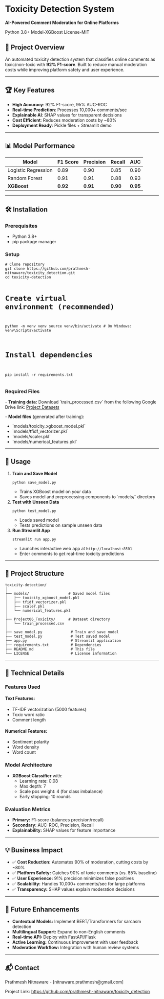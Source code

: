 <h1>Toxicity Detection System</h1>
<p><strong>AI-Powered Comment Moderation for Online Platforms</strong></p>
<p>
  <span class="badge badge-python">Python 3.8+</span>
  <span class="badge badge-xgboost">Model-XGBoost</span>
  <span class="badge badge-license">License-MIT</span>
</p>

<h2>📌 Project Overview</h2>
<p>An automated toxicity detection system that classifies online comments as toxic/non-toxic with <strong>92% F1-score</strong>. Built to reduce manual moderation costs while improving platform safety and user experience.</p>
<hr>

<h2>🏆 Key Features</h2>
<ul>
  <li><strong>High Accuracy</strong>: 92% F1-score, 95% AUC-ROC</li>
  <li><strong>Real-time Prediction</strong>: Processes 10,000+ comments/sec</li>
  <li><strong>Explainable AI</strong>: SHAP values for transparent decisions</li>
  <li><strong>Cost Efficient</strong>: Reduces moderation costs by ~80%</li>
  <li><strong>Deployment Ready</strong>: Pickle files + Streamlit demo</li>
</ul>
<hr>

<h2>📊 Model Performance</h2>
<table>
  <thead>
    <tr>
      <th>Model</th>
      <th>F1 Score</th>
      <th>Precision</th>
      <th>Recall</th>
      <th>AUC</th>
    </tr>
  </thead>
  <tbody>
    <tr>
      <td>Logistic Regression</td>
      <td>0.89</td>
      <td>0.90</td>
      <td>0.85</td>
      <td>0.90</td>
    </tr>
    <tr>
      <td>Random Forest</td>
      <td>0.91</td>
      <td>0.91</td>
      <td>0.88</td>
      <td>0.93</td>
    </tr>
    <tr>
      <td><strong>XGBoost</strong></td>
      <td><strong>0.92</strong></td>
      <td><strong>0.91</strong></td>
      <td><strong>0.90</strong></td>
      <td><strong>0.95</strong></td>
    </tr>
  </tbody>
</table>
<hr>

<h2>🛠️ Installation</h2>
<h3>Prerequisites</h3>
<ul>
  <li>Python 3.8+</li>
  <li>pip package manager</li>
</ul>
<h3>Setup</h3>
<pre><code># Clone repository
git clone https://github.com/prathmesh-nitnaware/toxicity_detection.git
cd toxicity-detection

# Create virtual environment (recommended)
python -m venv venv
source venv/bin/activate  # On Windows: venv\Scripts\activate

# Install dependencies
pip install -r requirements.txt</code></pre>

<h3>Required Files</h3>
<p>
  - <strong>Training data:</strong> Download `train_processed.csv` from the following Google Drive link:
  <a href="https://drive.google.com/drive/folders/1WlteZveTzX1aexfOx2YQT0Bs2T-LwBS7?usp=sharing">Project Datasets</a>
</p>
<p>
  - <strong>Model files</strong> (generated after training):
  <ul>
    <li>`models/toxicity_xgboost_model.pkl`</li>
    <li>`models/tfidf_vectorizer.pkl`</li>
    <li>`models/scaler.pkl`</li>
    <li>`models/numerical_features.pkl`</li>
  </ul>
</p>
<hr>

<h2>🚀 Usage</h2>
<ol>
  <li><strong>Train and Save Model</strong>
    <pre><code>python save_model.py</code></pre>
    <ul>
      <li>Trains XGBoost model on your data</li>
      <li>Saves model and preprocessing components to `models/` directory</li>
    </ul>
  </li>
  <li><strong>Test with Unseen Data</strong>
    <pre><code>python test_model.py</code></pre>
    <ul>
      <li>Loads saved model</li>
      <li>Tests predictions on sample unseen data</li>
    </ul>
  </li>
  <li><strong>Run Streamlit App</strong>
    <pre><code>streamlit run app.py</code></pre>
    <ul>
      <li>Launches interactive web app at <code>http://localhost:8501</code></li>
      <li>Enter comments to get real-time toxicity predictions</li>
    </ul>
  </li>
</ol>
<hr>

<h2>📂 Project Structure</h2>
<pre><code>toxicity-detection/
│
├── models/                  # Saved model files
│   ├── toxicity_xgboost_model.pkl
│   ├── tfidf_vectorizer.pkl
│   ├── scaler.pkl
│   └── numerical_features.pkl
│
├── Project06_Toxicity/      # Dataset directory
│   └── train_processed.csv
│
├── save_model.py             # Train and save model
├── test_model.py             # Test saved model
├── app.py                    # Streamlit application
├── requirements.txt          # Dependencies
├── README.md                 # This file
└── LICENSE                   # License information
</code></pre>
<hr>

<h2>🔧 Technical Details</h2>
<h3>Features Used</h3>
<h4>Text Features:</h4>
<ul>
  <li>TF-IDF vectorization (5000 features)</li>
  <li>Toxic word ratio</li>
  <li>Comment length</li>
</ul>
<h4>Numerical Features:</h4>
<ul>
  <li>Sentiment polarity</li>
  <li>Word density</li>
  <li>Word count</li>
</ul>

<h3>Model Architecture</h3>
<ul>
  <li><strong>XGBoost Classifier</strong> with:
  <ul>
    <li>Learning rate: 0.08</li>
    <li>Max depth: 7</li>
    <li>Scale pos weight: 4 (for class imbalance)</li>
    <li>Early stopping: 10 rounds</li>
  </ul>
  </li>
</ul>
<h3>Evaluation Metrics</h3>
<ul>
  <li><strong>Primary:</strong> F1-score (balances precision/recall)</li>
  <li><strong>Secondary:</strong> AUC-ROC, Precision, Recall</li>
  <li><strong>Explainability:</strong> SHAP values for feature importance</li>
</ul>
<hr>

<h2>💡 Business Impact</h2>
<ul>
  <li>✅ <strong>Cost Reduction:</strong> Automates 90% of moderation, cutting costs by ~80%</li>
  <li>✅ <strong>Platform Safety:</strong> Catches 90% of toxic comments (vs. 85% baseline)</li>
  <li>✅ <strong>User Experience:</strong> 91% precision minimizes false positives</li>
  <li>✅ <strong>Scalability:</strong> Handles 10,000+ comments/sec for large platforms</li>
  <li>✅ <strong>Transparency:</strong> SHAP values explain moderation decisions</li>
</ul>
<hr>

<h2>🔮 Future Enhancements</h2>
<ul>
  <li><strong>Contextual Models:</strong> Implement BERT/Transformers for sarcasm detection</li>
  <li><strong>Multilingual Support:</strong> Expand to non-English comments</li>
  <li><strong>Real-time API:</strong> Deploy with FastAPI/Flask</li>
  <li><strong>Active Learning:</strong> Continuous improvement with user feedback</li>
  <li><strong>Moderation Workflow:</strong> Integration with human review systems</li>
</ul>
<hr>


<h2>📬 Contact</h2>
<p>Prathmesh Nitnaware - [nitnaware.prathmesh@gmail.com] </p>
<p>Project Link: <a href="https://github.com/prathmesh-nitnaware/toxicity_detection">https://github.com/prathmesh-nitnaware/toxicity_detection</a></p>

